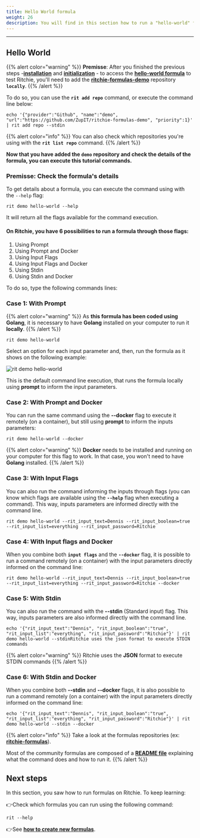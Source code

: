 ```yaml
---
title: Hello World formula
weight: 26
description: You will find in this section how to run a "hello-world" formula.
---
```


---

## Hello World

{{% alert color="warning" %}}
**Premisse**: After you finished the previous steps -[**installation**](../../../getting-started/install-cli/) and [**initialization**](../../../getting-started/initialize-cli) - to access the [**hello-world formula**](https://github.com/ZupIT/ritchie-formulas/tree/master/demo/hello-world) to test Ritchie, you'll need to add the [**ritchie-formulas-demo**](https://github.com/ZupIT/ritchie-formulas-demo) repository **`locally`**.
{{% /alert %}}

To do so, you can use the **`rit add repo`** command, or execute the command line below:

```text
echo '{"provider":"Github", "name":"demo", "url":"https://github.com/ZupIT/ritchie-formulas-demo", "priority":1}' | rit add repo --stdin
```

{{% alert color="info" %}}
You can also check which repositories you're using with the **`rit list repo`** command.
{{% /alert %}}

**Now that you have added the `demo` repository and check the details of the formula, you can execute this tutorial commands.**

### **Premisse: Check the formula's details**

To get details about a formula, you can execute the command using with the `--help` flag:

```text
rit demo hello-world --help
```

It will return all the flags available for the command execution.

#### On Ritchie, you have 6 possibilities to run a formula through those flags:

1. Using Prompt
2. Using Prompt and Docker
3. Using Input Flags
4. Using Input Flags and Docker
5. Using Stdin
6. Using Stdin and Docker

To do so, type the following commands lines:

### Case 1: With Prompt

{{% alert color="warning" %}}
As **this formula has been coded using Golang**, it is necessary to have **Golang** installed on your computer to run it **locally**.
{{% /alert %}}

```text
rit demo hello-world
```

Select an option for each input parameter and, then, run the formula as it shows on the following example:

![rit demo hello-world](/large-gif-1054x366-%20%281%29.gif)

This is the default command line execution, that runs the formula locally using **prompt** to inform the input parameters.

### Case 2: With Prompt and Docker

You can run the same command using the **--docker** flag to execute it remotely \(on a container\), but still using **prompt** to inform the inputs parameters:

```text
rit demo hello-world --docker
```

{{% alert color="warning" %}}
**Docker** needs to be installed and running on your computer for this flag to work.
In that case, you won't need to have **Golang** installed.
{{% /alert %}}

### Case 3: With Input Flags

You can also run the command informing the inputs through flags \(you can know which flags are available using the **`--help`** flag when executing a command\). This way, inputs parameters are informed directly with the command line.

```
rit demo hello-world --rit_input_text=Dennis --rit_input_boolean=true --rit_input_list=everything --rit_input_password=Ritchie
```



### Case 4: With Input flags and Docker

When you combine both **`input flags`** and the **`--docker`** flag, it is possible to run a command remotely \(on a container\) with the input parameters directly informed on the command line:

```text
rit demo hello-world --rit_input_text=Dennis --rit_input_boolean=true --rit_input_list=everything --rit_input_password=Ritchie --docker
```

### Case 5: With Stdin

You can also run the command with the **--stdin** \(Standard input\) flag. This way, inputs parameters are also informed directly with the command line.

```
echo '{"rit_input_text":"Dennis", "rit_input_boolean":"true", "rit_input_list":"everything", "rit_input_password":"Ritchie"}' | rit demo hello-world --stdinRitchie uses the json format to execute STDIN commands
```

{{% alert color="warning" %}}
Ritchie uses the **JSON** format to execute STDIN commands
{{% /alert %}}



### Case 6: With Stdin and Docker

When you combine both **--stdin** and **--docker** flags, it is also possible to run a command remotely \(on a container\) with the input parameters directly informed on the command line:

```text
echo '{"rit_input_text":"Dennis", "rit_input_boolean":"true", "rit_input_list":"everything", "rit_input_password":"Ritchie"}' | rit demo hello-world --stdin --docker
```

{{% alert color="info" %}}
Take a look at the formulas repositories \(ex: [**ritchie-formulas**](https://github.com/ZupIT/ritchie-formulas)\).

Most of the community formulas are composed of a [**README file**](https://github.com/ZupIT/ritchie-formulas/tree/master/demo/hello-world) explaining what the command does and how to run it.
{{% /alert %}}

## Next steps

In this section, you saw how to run formulas on Ritchie. To keep learning:

👉Check which formulas you can run using the following command:

```text
rit --help
```

👉See [**how to create new formulas**](../../how-to-create-formulas).

